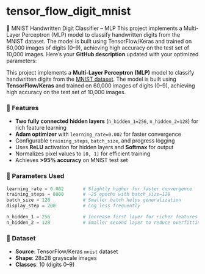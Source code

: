 # tensor_flow_digit_mnist
📌 MNIST Handwritten Digit Classifier – MLP This project implements a Multi-Layer Perceptron (MLP) model to classify handwritten digits from the MNIST dataset. The model is built using TensorFlow/Keras and trained on 60,000 images of digits (0–9), achieving high accuracy on the test set of 10,000 images.
Here’s your **GitHub description** updated with your optimized parameters:


This project implements a **Multi-Layer Perceptron (MLP)** model to classify handwritten digits from the [MNIST dataset](http://yann.lecun.com/exdb/mnist/). The model is built using **TensorFlow/Keras** and trained on 60,000 images of digits (0–9), achieving high accuracy on the test set of 10,000 images.

### 🔹 Features

* **Two fully connected hidden layers** (`n_hidden_1=256`, `n_hidden_2=128`) for rich feature learning
* **Adam optimizer** with `learning_rate=0.002` for faster convergence
* Configurable `training_steps`, `batch_size`, and progress logging
* Uses **ReLU** activation for hidden layers and **Softmax** for output
* Normalizes pixel values to `[0, 1]` for efficient training
* Achieves **>95% accuracy** on MNIST test set

### 🔹 Parameters Used

```python
learning_rate = 0.002       # Slightly higher for faster convergence
training_steps = 8000       # ~25 epochs with batch_size=128
batch_size = 128            # Smaller batch helps generalization
display_step = 200          # Log less frequently

n_hidden_1 = 256            # Increase first layer for richer features
n_hidden_2 = 128            # Smaller second layer to reduce overfitting
```

### 🔹 Dataset

* **Source**: TensorFlow/Keras `mnist` dataset
* **Shape**: 28x28 grayscale images
* **Classes**: 10 (digits 0–9)


